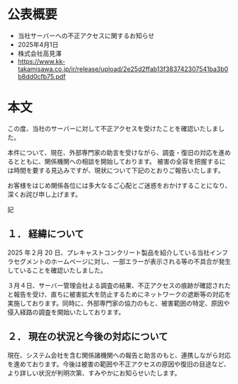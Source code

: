 # 公表概要
- 当社サーバーへの不正アクセスに関するお知らせ 
- 2025年4月1日
- 株式会社高見澤
- https://www.kk-takamisawa.co.jp/ir/release/upload/2e25d2ffab13f383742307541ba3b0b8dd0cfb75.pdf

# 本文
この度、当社のサーバーに対して不正アクセスを受けたことを確認いたしました。

本件について、現在、外部専門家の助言を受けながら、調査・復旧の対応を進めるとともに、関係機関への相談を開始しております。 被害の全容を把握するには時間を要する見込みですが、現状について下記のとおりご報告いたします。

お客様をはじめ関係各位には多大なるご心配とご迷惑をおかけすることになり、深くお詫び申し上げます。

記

## １． 経緯について
2025 年２月 20 日、プレキャストコンクリート製品を紹介している当社インフラセグメントのホームページに対し、一部エラーが表示される等の不具合が発生していることを確認いたしました。

３月４日、サーバー管理会社よる調査の結果、不正アクセスの痕跡が確認されたと報告を受け、直ちに被害拡大を防止するためにネットワークの遮断等の対応を実施しております。同時に、外部専門家の協力のもと、被害範囲の特定、原因や侵入経路の調査を開始いたしております。

## ２． 現在の状況と今後の対応について
現在、システム会社を含む関係諸機関への報告と助言のもと、連携しながら対応を進めております。今後は被害の範囲や不正アクセスの原因や復旧の目途など、より詳しい状況が判明次第、すみやかにお知らせいたします。
